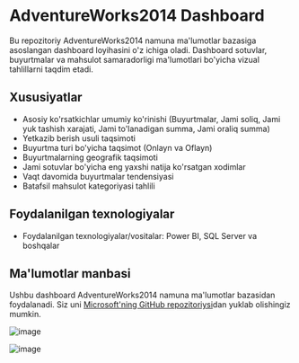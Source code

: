 # AdventureWorks2014 Dashboard

Bu repozitoriy AdventureWorks2014 namuna ma'lumotlar bazasiga asoslangan dashboard loyihasini o'z ichiga oladi. Dashboard sotuvlar, buyurtmalar va mahsulot samaradorligi ma'lumotlari bo'yicha vizual tahlillarni taqdim etadi.

## Xususiyatlar

- Asosiy ko'rsatkichlar umumiy ko'rinishi (Buyurtmalar, Jami soliq, Jami yuk tashish xarajati, Jami to'lanadigan summa, Jami oraliq summa)
- Yetkazib berish usuli taqsimoti
- Buyurtma turi bo'yicha taqsimot (Onlayn va Oflayn)
- Buyurtmalarning geografik taqsimoti
- Jami sotuvlar bo'yicha eng yaxshi natija ko'rsatgan xodimlar
- Vaqt davomida buyurtmalar tendensiyasi
- Batafsil mahsulot kategoriyasi tahlili



## Foydalanilgan texnologiyalar

- Foydalanilgan texnologiyalar/vositalar: Power BI, SQL Server va boshqalar


## Ma'lumotlar manbasi

Ushbu dashboard AdventureWorks2014 namuna ma'lumotlar bazasidan foydalanadi. Siz uni [Microsoft'ning GitHub repozitoriysi](https://github.com/Microsoft/sql-server-samples/releases/tag/adventureworks)dan yuklab olishingiz mumkin.

![image](https://github.com/user-attachments/assets/7650d8fb-30e0-442a-8558-db7663cadfe0)


![image](https://github.com/user-attachments/assets/270ae5f9-76d6-42e1-8837-10e09ae039b7)


